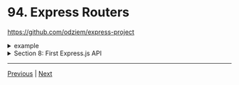 # 94. Express Routers

https://github.com/odziem/express-project

<details>
  <summary> example </summary>

  - `server.js`
```
const express = require('express');

const friendsRouter = require('./routes/friends.router.js');
const messagesRouter = require('./routes/messages.router.js');

const app = express();

const PORT = 3000;

app.use((req, res, next) => {
    const start = Date.now();
    next();
    const delta = Date.now() - start;
    console.log(`${req.method} ${req.baseUrl} ${req.url} ${delta}ms`);
});

app.use(express.json());

app.use('/friends', friendsRouter);
app.use('/messages', messagesRouter);

app.listen(PORT, () => {
    console.log(`Listening on ${PORT}...`);
});
``` 

-   `model/friends.model.js`
```
const friends = [
    {
        id: 0,
        name: 'Albert Einstein'
    },
    {
        id: 1,
        name: 'Sir Isaac Newton'
    }
];

module.exports = friends
```

-   `controller/friends.controller.js`
```
const model = require('../models/friends.model')

function postFriend(req, res) {
    if (!req.body.name) {
        return res.status(400).json({
        //res.status(400).json({
            error: "Missing friend name"
        });
    };
    const newFriends = {
        name: req.body.name,
        id: model.length
    };
    model.push(newFriends);

    res.json(newFriends)
}

function getFriends (req, res) {
    res.json(model);
}

function getFriend (req, res) {
    const friendId = Number(req.params.friendId);
    const friend = model[friendId];
    if (friend) {
        res.status(200).json(friend);
    } else {
        res.status(404).json({
            error: "Friend does not exist"
        });
    }
}

module.exports = {
    getFriends,
    getFriend,
    postFriend
}
```

-   `controller/messages.controller.js`
```
function getMessages (req, res)  {
    res.send('<ul><li>Helloo Albert!</li></ul>');
}

function postMessages(req, res) {
    console.log('Updating messages...');
}

module.exports = {
    getMessages,
    postMessages
}
```

-   `routes/friends.router.js`
```
const express = require('express');

const friendsController = require('../controllers/friends.controller');

const friendsRouter = express.Router();

friendsRouter.use((req, res, next) => {
    console.log('ip address:', req.ip);
    next();
});
friendsRouter.post('/', friendsController.postFriend); 
friendsRouter.get('/', friendsController.getFriends); 
friendsRouter.get('/:friendId', friendsController.getFriend); 

module.exports = friendsRouter;
```

-   `routes/messages.router.js`
```
const express = require('express');

const messagesController = require('../controllers/messages.controller');

const messagesRouter = express.Router();

messagesRouter.get('/', messagesController.getMessages);
messagesRouter.post('/', messagesController.postMessages);

module.exports = messagesRouter;

```

---

-   run `npm run watch` 

-  `postman` 

---

<p align="center" >
    <img src="../imags/91_POST-Requests-in-Express.png" width="80%" >
</p> 

---

<p align="center" >
    <img src="../imags/91_POST-Requests-in-Express_2.png" width="80%" >
</p> 

---

<p align="center" >
    <img src="../imags/91_POST-Requests-in-Express_3.png" width="80%" >
</p> 


</details>  

<details>
  <summary> Section 8: First Express.js API </summary>

  - [Codebase: express-project](../src/8_express-project/)

</details>

---

[Previous](./93_Model-View-Controller-in-Express.md) | [Next]()

